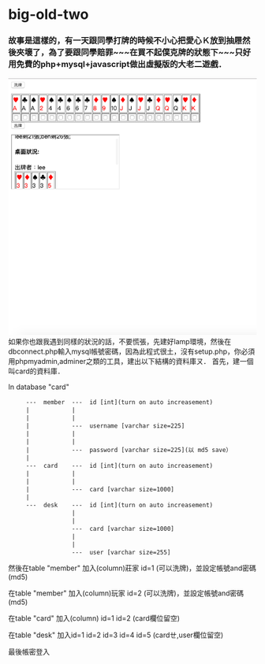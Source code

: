 # big-old-two
<h3>故事是這樣的，有一天跟同學打牌的時候不小心把愛心Ｋ放到抽屜然後夾壞了，為了要跟同學賠罪~~~在買不起僕克牌的狀態下~~~只好用免費的php+mysql+javascript做出虛擬版的大老二遊戲．</h3>

<img src="./pic.png">
如果你也跟我遇到同樣的狀況的話，不要慌張，先建好lamp環境，然後在dbconnect.php輸入mysql帳號密碼，因為此程式很土，沒有setup.php，你必須用phpmyadmin,adminer之類的工具，建出以下結構的資料庫ㄡ．
首先，建一個叫card的資料庫．
         
 In database "card"
                                 
         ---  member  ---  id [int](turn on auto increasement)
         |            |
         |            |
         |            ---  username [varchar size=225]
         |            |
         |            |
         |            ---  password [varchar size=225](以 md5 save）  
         | 
         ---  card    ---  id [int](turn on auto increasement)
         |            |
         |            |
         |            ---  card [varchar size=1000]
         |            
         ---  desk    ---  id [int](turn on auto increasement)
                      |
                      |
                      ---  card [varchar size=1000]
                      |
                      |
                      ---  user [varchar size=255]


然後在table "member" 加入(column)莊家 id=1 (可以洗牌)，並設定帳號and密碼(md5)

在table "member" 加入(column)玩家 id=2 (可以洗牌)，並設定帳號and密碼(md5)

在table "card" 加入(column) id=1 id=2 (card欄位留空)

在table "desk" 加入id=1 id=2 id=3 id=4 id=5 (cardㄝ,user欄位留空)


最後帳密登入
